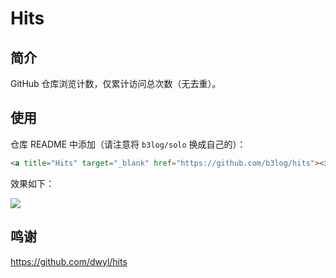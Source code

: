 # Hits

## 简介

GitHub 仓库浏览计数，仅累计访问总次数（无去重）。

## 使用

仓库 README 中添加（请注意将 `b3log/solo` 换成自己的）：

```html
<a title="Hits" target="_blank" href="https://github.com/b3log/hits"><img src="https://hits.b3log.org/b3log/solo.svg"></a>
```

效果如下：

<a title="Hits" target="_blank" href="https://github.com/b3log/hits"><img src="https://hits.b3log.org/b3log/hits.svg"></a>

## 鸣谢

https://github.com/dwyl/hits
